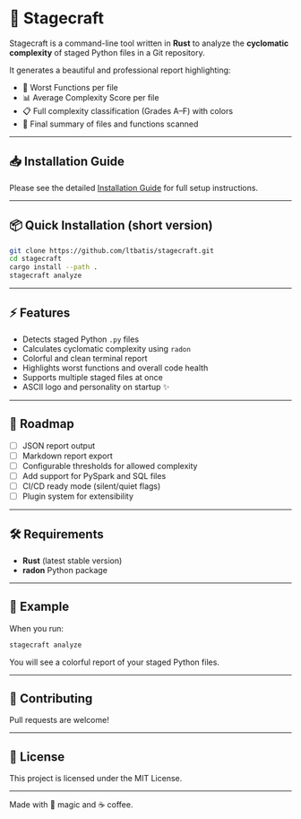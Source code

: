 # 🧪 Stagecraft

Stagecraft is a command-line tool written in **Rust** to analyze the **cyclomatic complexity** of staged Python files in a Git repository.

It generates a beautiful and professional report highlighting:

- 🚨 Worst Functions per file
- 📊 Average Complexity Score per file
- 📋 Full complexity classification (Grades A–F) with colors
- 📄 Final summary of files and functions scanned

---

## 📥 Installation Guide

Please see the detailed [Installation Guide](./INSTALL.md) for full setup instructions.

---

## 📦 Quick Installation (short version)

```bash
git clone https://github.com/ltbatis/stagecraft.git
cd stagecraft
cargo install --path .
stagecraft analyze
```

---

## ⚡ Features

- Detects staged Python `.py` files
- Calculates cyclomatic complexity using `radon`
- Colorful and clean terminal report
- Highlights worst functions and overall code health
- Supports multiple staged files at once
- ASCII logo and personality on startup ✨

---

## 🚀 Roadmap

- [ ] JSON report output
- [ ] Markdown report export
- [ ] Configurable thresholds for allowed complexity
- [ ] Add support for PySpark and SQL files
- [ ] CI/CD ready mode (silent/quiet flags)
- [ ] Plugin system for extensibility

---

## 🛠 Requirements

- **Rust** (latest stable version)
- **radon** Python package

---

## 📄 Example

When you run:

```bash
stagecraft analyze
```

You will see a colorful report of your staged Python files.

---

## 🤝 Contributing

Pull requests are welcome!

---

## 📜 License

This project is licensed under the MIT License.

---

Made with 🧙 magic and ☕ coffee.
